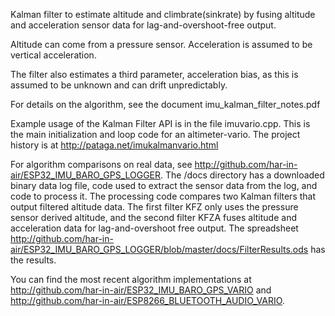 Kalman filter to estimate altitude and climbrate(sinkrate) by fusing altitude and acceleration sensor data for lag-and-overshoot-free output.

Altitude can come from a pressure sensor. Acceleration is assumed to be vertical acceleration.

The filter also estimates a third parameter, acceleration bias, as this is assumed to be unknown and can drift unpredictably.

For details on the algorithm, see the document imu_kalman_filter_notes.pdf

Example usage of the Kalman Filter API is in the file imuvario.cpp. This is the main initialization and loop code for an altimeter-vario. The project history is at http://pataga.net/imukalmanvario.html

For algorithm comparisons on real data, see http://github.com/har-in-air/ESP32_IMU_BARO_GPS_LOGGER. The /docs directory has a downloaded binary data log file, code used to extract the sensor data from the log, and code to process it. The processing code compares two Kalman filters that output filtered altitude data. The first filter KFZ only uses the pressure sensor derived altitude, and the second filter KFZA fuses altitude and acceleration data for lag-and-overshoot free output. The spreadsheet http://github.com/har-in-air/ESP32_IMU_BARO_GPS_LOGGER/blob/master/docs/FilterResults.ods has the results.

You can find the most recent algorithm implementations at http://github.com/har-in-air/ESP32_IMU_BARO_GPS_VARIO and http://github.com/har-in-air/ESP8266_BLUETOOTH_AUDIO_VARIO. 
